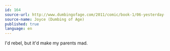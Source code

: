 ```yaml
---
id: 164
source-url: http://www.dumbingofage.com/2011/comic/book-1/06-yesterday-was-thursday/tree/
source-name: Joyce (Dumbing of Age)
published: true
language: en
---
```

I'd rebel, but it'd make my parents mad.
